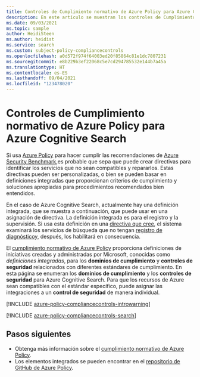 ```yaml
---
title: Controles de Cumplimiento normativo de Azure Policy para Azure Cognitive Search
description: En este artículo se muestran los controles de Cumplimiento normativo de Azure Policy disponibles para Azure Cognitive Search. Estas definiciones de directivas integradas proporcionan enfoques comunes para administrar el cumplimiento de los recursos de Azure.
ms.date: 09/03/2021
ms.topic: sample
author: HeidiSteen
ms.author: heidist
ms.service: search
ms.custom: subject-policy-compliancecontrols
ms.openlocfilehash: a0d572f974f64003ed20f85864c81e1dc7807231
ms.sourcegitcommit: e8b229b3ef22068c5e7cd294785532e144b7a45a
ms.translationtype: HT
ms.contentlocale: es-ES
ms.lasthandoff: 09/04/2021
ms.locfileid: "123478020"
---
```

# <a name="azure-policy-regulatory-compliance-controls-for-azure-cognitive-search"></a>Controles de Cumplimiento normativo de Azure Policy para Azure Cognitive Search

Si usa [Azure Policy](../governance/policy/overview.md) para hacer cumplir las recomendaciones de [Azure Security Benchmark](/azure/security/benchmarks/introduction),es probable que sepa que puede crear directivas para identificar los servicios que no sean compatibles y repararlos. Estas directivas pueden ser personalizadas, o bien se pueden basar en definiciones integradas que proporcionan criterios de cumplimiento y soluciones apropiadas para procedimientos recomendados bien entendidos.

En el caso de Azure Cognitive Search, actualmente hay una definición integrada, que se muestra a continuación, que puede usar en una asignación de directiva. La definición integrada es para el registro y la supervisión. Si usa esta definición en una [directiva que cree](../governance/policy/assign-policy-portal.md), el sistema examinará los servicios de búsqueda que no tengan [registro de diagnóstico](search-monitor-logs.md)y, después, los habilitará en consecuencia.

El [cumplimiento normativo de Azure Policy](../governance/policy/concepts/regulatory-compliance.md) proporciona definiciones de iniciativas creadas y administradas por Microsoft, conocidas como _definiciones integradas_, para los **dominios de cumplimiento** y **controles de seguridad** relacionados con diferentes estándares de cumplimiento. En esta página se enumeran los **dominios de cumplimiento** y los **controles de seguridad** para Azure Cognitive Search. Para que los recursos de Azure sean compatibles con el estándar específico, puede asignar las integraciones a un **control de seguridad** de manera individual.

[!INCLUDE [azure-policy-compliancecontrols-introwarning](../../includes/policy/standards/intro-warning.md)]

[!INCLUDE [azure-policy-compliancecontrols-search](../../includes/policy/standards/byrp/microsoft.search.md)]

## <a name="next-steps"></a>Pasos siguientes

- Obtenga más información sobre el [cumplimiento normativo de Azure Policy](../governance/policy/concepts/regulatory-compliance.md).
- Los elementos integrados se pueden encontrar en el [repositorio de GitHub de Azure Policy](https://github.com/Azure/azure-policy).
